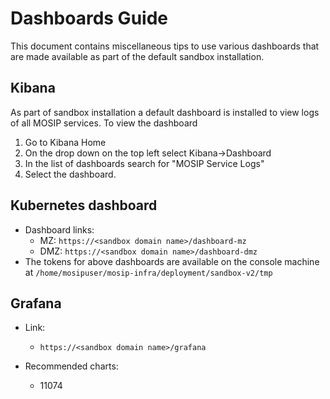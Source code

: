 # Dashboards Guide

This document contains miscellaneous tips to use various dashboards that are made available as part of the default sandbox installation.

## Kibana
As part of sandbox installation a default dashboard is installed to view logs of all MOSIP services.  To view the dashboard
1. Go to Kibana Home
1. On the drop down on the top left select Kibana->Dashboard
1. In the list of dashboards search for "MOSIP Service Logs" 
1. Select the dashboard.

## Kubernetes dashboard
* Dashboard links:
    * MZ: `https://<sandbox domain name>/dashboard-mz`
    * DMZ: `https://<sandbox domain name>/dashboard-dmz`
* The tokens for above dashboards are available on the console machine at `/home/mosipuser/mosip-infra/deployment/sandbox-v2/tmp`

## Grafana
* Link:
   * `https://<sandbox domain name>/grafana`

* Recommended charts:
  * 11074
